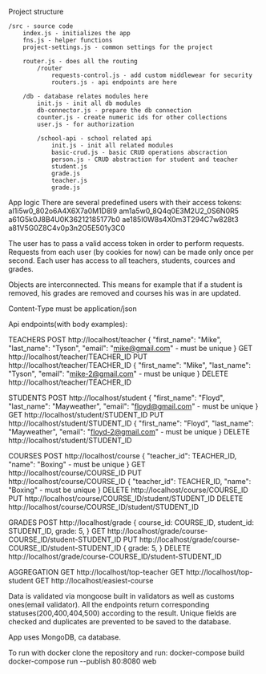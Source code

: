 Project structure

	/src - source code
		index.js - initializes the app
		fns.js - helper functions
		project-settings.js - common settings for the project
		
		router.js - does all the routing
			/router
				requests-control.js - add custom middlewear for security
				routers.js - api endpoints are here
		
		/db - database relates modules here
			init.js - init all db modules
			db-connector.js - prepare the db connection
			counter.js - create numeric ids for other collections
			user.js - for authorization
			
			/school-api - school related api
				init.js - init all related modules
				basic-crud.js - basic CRUD operations abscraction
				person.js - CRUD abstraction for student and teacher
				student.js
				grade.js
				teacher.js
				grade.js

		
App logic
There are several predefined users with their access tokens:
aI1i5w0_802o6A4X6X7a0M1D8I9
am1a5w0_8Q4q0E3M2U2_0S6N0R5
a61G5k0J8B4U0K36212185177b0
ae185I0W8s4X0m3T294C7w828t3
a81V5G0Z8C4v0p3n2O5E501y3C0

The user has to pass a valid access token in order to perform requests.
Requests from each user (by cookies for now) can be made only once per second.
Each user has access to all teachers, students, cources and grades.

Objects are interconnected. This means for example that if a student is removed, his grades are removed and courses his was in are updated.  

Content-Type must be application/json

Api endpoints(with body examples):

TEACHERS
POST http://localhost/teacher
{
	"first_name": "Mike",
	"last_name": "Tyson",
	"email": "mike@gmail.com" - must be unique
}
GET http://localhost/teacher/TEACHER_ID
PUT http://localhost/teacher/TEACHER_ID
{
	"first_name": "Mike",
	"last_name": "Tyson",
	"email": "mike-2@gmail.com" - must be unique
}
DELETE http://localhost/teacher/TEACHER_ID


STUDENTS
POST http://localhost/student
{
	"first_name": "Floyd",
	"last_name": "Mayweather",
	"email": "floyd@gmail.com" - must be unique
}
GET http://localhost/student/STUDENT_ID
PUT http://localhost/student/STUDENT_ID
{
	"first_name": "Floyd",
	"last_name": "Mayweather",
	"email": "floyd-2@gmail.com" - must be unique
}
DELETE http://localhost/student/STUDENT_ID


COURSES
POST http://localhost/course
{
	"teacher_id": TEACHER_ID,
	"name": "Boxing" - must be unique
}
GET http://localhost/course/COURSE_ID
PUT http://localhost/course/COURSE_ID
{
	"teacher_id": TEACHER_ID,
	"name": "Boxing" - must be unique
}
DELETE http://localhost/course/COURSE_ID
PUT http://localhost/course/COURSE_ID/student/STUDENT_ID
DELETE http://localhost/course/COURSE_ID/student/STUDENT_ID


GRADES
POST http://localhost/grade
{
	course_id: COURSE_ID,
	student_id: STUDENT_ID,
	grade: 5,
}
GET http://localhost/grade/course-COURSE_ID/student-STUDENT_ID
PUT http://localhost/grade/course-COURSE_ID/student-STUDENT_ID
{
	grade: 5,
}
DELETE http://localhost/grade/course-COURSE_ID/student-STUDENT_ID


AGGREGATION
GET http://localhost/top-teacher
GET http://localhost/top-student
GET http://localhost/easiest-course


Data is validated via mongoose built in validators as well as customs ones(email validator).
All the endpoints return corresponding statuses(200,400,404,500) according to the result.
Unique fields are checked and duplicates are prevented to be saved to the database.

App uses MongoDB, ca database.

To run with docker clone the repository and run:
docker-compose build
docker-compose run --publish 80:8080 web















